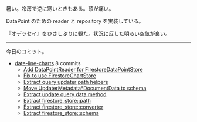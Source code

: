 暑い。冷房で逆に寒いときもある。頭が痛い。

DataPoint のための reader と repository を実装している。

『オデッセイ』をひさしぶりに観た。状況に反した明るい空気が良い。

---

今日のコミット。

- [date-line-charts](https://github.com/bouzuya/date-line-charts) 8 commits
  - [Add DataPointReader for FirestoreDataPointStore](https://github.com/bouzuya/date-line-charts/commit/314cc91ad4445fb973b3c4d87266d98518b0bde6)
  - [Fix to use FirestoreChartStore](https://github.com/bouzuya/date-line-charts/commit/048e4fb37c029e2f173367b1560363fc33b12e40)
  - [Extract query updater path helpers](https://github.com/bouzuya/date-line-charts/commit/1e9d09009079cf39aa5851f544928b3d522cb226)
  - [Move UpdaterMetadata*DocumentData to schema](https://github.com/bouzuya/date-line-charts/commit/76b4f6485cc496b912c793fb29710fba7a155d79)
  - [Extract update query data method](https://github.com/bouzuya/date-line-charts/commit/a9637574d040d11837c4207ea02f2d2d107eeeca)
  - [Extract firestore_store::path](https://github.com/bouzuya/date-line-charts/commit/e2a6479d5737d5bf1d1cdefb3bf601f3a1ff95de)
  - [Extract firestore_store::converter](https://github.com/bouzuya/date-line-charts/commit/2be9a461cdf8f05614c9210dca342f44bc65f117)
  - [Extract firestore_store::schema](https://github.com/bouzuya/date-line-charts/commit/ecb106cdc9a4d2cecfdd4e3946bd89e880c56643)
